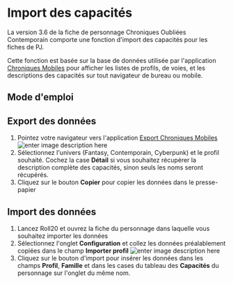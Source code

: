 # Import des capacités

La version 3.6 de la fiche de personnage Chroniques Oubliées Contemporain comporte une fonction d'import des capacités pour les fiches de PJ.

Cette fonction est basée sur la base de données utilisée par l'application [Chroniques Mobiles](https://comob.rpgapps.net) pour afficher les listes de profils, de voies, et les descriptions des capacités sur tout navigateur de bureau ou mobile.

## Mode d'emploi

## Export des données

 1. Pointez votre navigateur vers l'application [Export Chroniques Mobiles](https://comob-data.rpgapps.net)
 ![enter image description here](https://i.imgur.com/YcBJcg5.png)
 2. Sélectionnez l'univers (Fantasy, Contemporain, Cyberpunk) et le profil souhaité. Cochez la case **Détail** si vous souhaitez récupérer la description complète des capacités, sinon seuls les noms seront récupérés.
 3. Cliquez sur le bouton **Copier** pour copier les données dans le presse-papier

## Import des données

 1. Lancez Roll20 et ouvrez la fiche du personnage dans laquelle vous souhaitez importer les données
 2. Sélectionnez l'onglet **Configuration** et collez les données préalablement copiées dans le champ **Importer profil**
![enter image description here](https://i.imgur.com/YB0TtAi.png)
 3. Cliquez sur le bouton d'import pour insérer les données dans les champs **Profil**, **Famille** et dans les cases du tableau des **Capacités** du personnage sur l'onglet du même nom.

<!--stackedit_data:
eyJoaXN0b3J5IjpbLTE1MjI0Mzk1NSwtMTY1NzI4NjcsLTMxMz
k5ODc0MywtMTM3MzEzNjg0NSwxMjUxODkyMjZdfQ==
-->